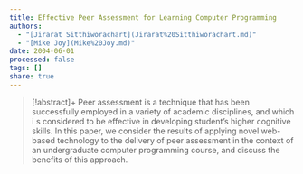```yaml
---
title: Effective Peer Assessment for Learning Computer Programming
authors:
  - "[Jirarat Sitthiworachart](Jirarat%20Sitthiworachart.md)"
  - "[Mike Joy](Mike%20Joy.md)"
date: 2004-06-01
processed: false
tags: []
share: true
---
```


> [!abstract]+
> Peer assessment is a technique that has been successfully employed in a variety of academic disciplines, and which i s considered to be effective in developing student’s higher cognitive skills. In this paper, we consider the results of applying novel web-based technology to the delivery of peer assessment in the context of an undergraduate computer programming course, and discuss the benefits of this approach.




